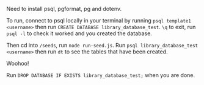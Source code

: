 Need to install psql, pgformat, pg and dotenv.

To run, connect to psql locally in your terminal by running `psql template1 <username>` then run `CREATE DATABASE library_database_test`. `\q` to exit, run `psql -l` to check it worked and you created the database.

Then cd into `/seeds`, run `node run-seed.js`. Run `psql library_database_test <username>` then run `dt` to see the tables that have been created.

Woohoo!

Run `DROP DATABASE IF EXISTS library_database_test;` when you are done.